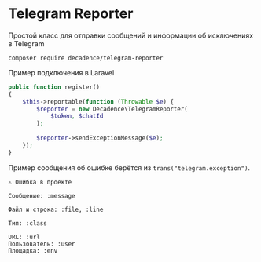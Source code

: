 # Telegram Reporter
Простой класс для отправки сообщений и информации об исключениях в Telegram

```
composer require decadence/telegram-reporter
```

Пример подключения в Laravel

```php
public function register()
{
    $this->reportable(function (Throwable $e) {
        $reporter = new Decadence\TelegramReporter(
            $token, $chatId
        );
        
        $reporter->sendExceptionMessage($e);
    });
}
```

Пример сообщения об ошибке берётся из `trans("telegram.exception")`.

```
⚠️ Ошибка в проекте

Сообщение: :message

Файл и строка: :file, :line

Тип: :class

URL: :url
Пользователь: :user
Площадка: :env
```
